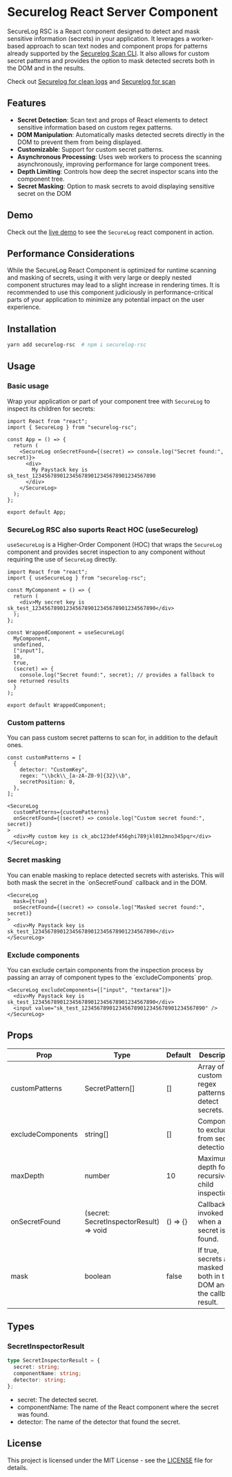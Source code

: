 # Securelog React Server Component

SecureLog RSC is a React component designed to detect and mask sensitive information (secrets) in your application. It leverages a worker-based approach to scan text nodes and component props for patterns already supported by the [Securelog Scan CLI](https://github.com/Onboardbase/securelog-scan). It also allows for custom secret patterns and provides the option to mask detected secrets both in the DOM and in the results.

Check out [Securelog for clean logs](https://github.com/Onboardbase/securelog) and [Securelog for scan](https://github.com/Onboardbase/securelog-scan)

## Features

- **Secret Detection**: Scan text and props of React elements to detect sensitive information based on custom regex patterns.
- **DOM Manipulation**: Automatically masks detected secrets directly in the DOM to prevent them from being displayed.
- **Customizable**: Support for custom secret patterns.
- **Asynchronous Processing**: Uses web workers to process the scanning asynchronously, improving performance for large component trees.
- **Depth Limiting**: Controls how deep the secret inspector scans into the component tree.
- **Secret Masking**: Option to mask secrets to avoid displaying sensitive secret on the DOM

## Demo

Check out the [live demo](#) to see the `SecureLog` react component in action.

## Performance Considerations

While the SecureLog React Component is optimized for runtime scanning and masking of secrets, using it with very large or deeply nested component structures may lead to a slight increase in rendering times. It is recommended to use this component judiciously in performance-critical parts of your application to minimize any potential impact on the user experience.

## Installation

```bash
yarn add securelog-rsc  # npm i securelog-rsc
```

## Usage

### Basic usage

Wrap your application or part of your component tree with `SecureLog` to inspect its children for secrets:

```tsx
import React from "react";
import { SecureLog } from "securelog-rsc";

const App = () => {
  return (
    <SecureLog onSecretFound={(secret) => console.log("Secret found:", secret)}>
      <div>
        My Paystack key is sk_test_1234567890123456789012345678901234567890
      </div>
    </SecureLog>
  );
};

export default App;
```

### SecureLog RSC also suports React HOC (useSecurelog)

`useSecureLog` is a Higher-Order Component (HOC) that wraps the `SecureLog` component and provides secret inspection to any component without requiring the use of `SecureLog` directly.

```tsx
import React from "react";
import { useSecureLog } from "securelog-rsc";

const MyComponent = () => {
  return (
    <div>My secret key is sk_test_1234567890123456789012345678901234567890</div>
  );
};

const WrappedComponent = useSecureLog(
  MyComponent,
  undefined,
  ["input"],
  10,
  true,
  (secret) => {
    console.log("Secret found:", secret); // provides a fallback to see returned results
  }
);

export default WrappedComponent;
```

### Custom patterns

You can pass custom secret patterns to scan for, in addition to the default ones.

```tsx
const customPatterns = [
  {
    detector: "CustomKey",
    regex: "\\bck\\_[a-zA-Z0-9]{32}\\b",
    secretPosition: 0,
  },
];

<SecureLog
  customPatterns={customPatterns}
  onSecretFound={(secret) => console.log("Custom secret found:", secret)}
>
  <div>My custom key is ck_abc123def456ghi789jkl012mno345pqr</div>
</SecureLog>;
```

### Secret masking

You can enable masking to replace detected secrets with asterisks. This will both mask the secret in the \`onSecretFound\` callback and in the DOM.

```tsx
<SecureLog
  mask={true}
  onSecretFound={(secret) => console.log("Masked secret found:", secret)}
>
  <div>My Paystack key is sk_test_1234567890123456789012345678901234567890</div>
</SecureLog>
```

### Exclude components

You can exclude certain components from the inspection process by passing an array of component types to the \`excludeComponents\` prop.

```tsx
<SecureLog excludeComponents={["input", "textarea"]}>
  <div>My Paystack key is sk_test_1234567890123456789012345678901234567890</div>
  <input value="sk_test_1234567890123456789012345678901234567890" />
</SecureLog>
```

## Props

| Prop              | Type                                    | Default  | Description                                                             |
| ----------------- | --------------------------------------- | -------- | ----------------------------------------------------------------------- |
| customPatterns    | SecretPattern[]                         | []       | Array of custom regex patterns to detect secrets.                       |
| excludeComponents | string[]                                | []       | Components to exclude from secret detection.                            |
| maxDepth          | number                                  | 10       | Maximum depth for recursive child inspection.                           |
| onSecretFound     | (secret: SecretInspectorResult) => void | () => {} | Callback invoked when a secret is found.                                |
| mask              | boolean                                 | false    | If true, secrets are masked both in the DOM and in the callback result. |

## Types

### SecretInspectorResult

```ts
type SecretInspectorResult = {
  secret: string;
  componentName: string;
  detector: string;
};
```

- secret: The detected secret.
- componentName: The name of the React component where the secret was found.
- detector: The name of the detector that found the secret.

## License

This project is licensed under the MIT License - see the [LICENSE](LICENSE) file for details.
